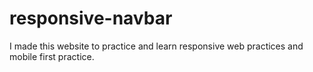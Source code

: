 # responsive-navbar
I made this website to practice and learn responsive web practices and mobile first practice.
